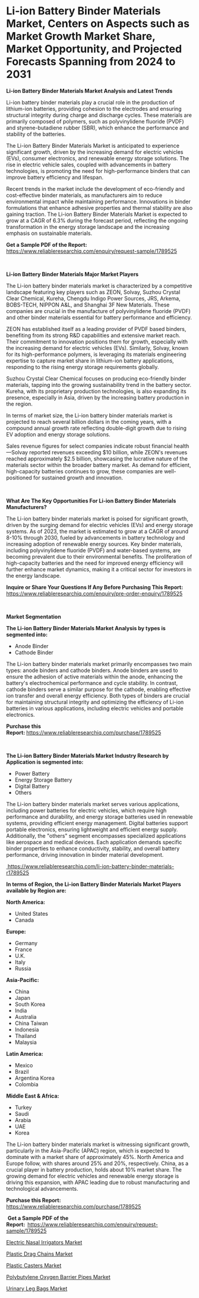 <p><h1>Li-ion Battery Binder Materials Market, Centers on Aspects such as Market Growth Market Share, Market Opportunity, and Projected Forecasts Spanning from 2024 to 2031</h1></p><p><strong>Li-ion Battery Binder Materials Market Analysis and Latest Trends</strong></p>
<p><p>Li-ion battery binder materials play a crucial role in the production of lithium-ion batteries, providing cohesion to the electrodes and ensuring structural integrity during charge and discharge cycles. These materials are primarily composed of polymers, such as polyvinylidene fluoride (PVDF) and styrene-butadiene rubber (SBR), which enhance the performance and stability of the batteries.</p><p>The Li-ion Battery Binder Materials Market is anticipated to experience significant growth, driven by the increasing demand for electric vehicles (EVs), consumer electronics, and renewable energy storage solutions. The rise in electric vehicle sales, coupled with advancements in battery technologies, is promoting the need for high-performance binders that can improve battery efficiency and lifespan.</p><p>Recent trends in the market include the development of eco-friendly and cost-effective binder materials, as manufacturers aim to reduce environmental impact while maintaining performance. Innovations in binder formulations that enhance adhesive properties and thermal stability are also gaining traction. The Li-ion Battery Binder Materials Market is expected to grow at a CAGR of 6.3% during the forecast period, reflecting the ongoing transformation in the energy storage landscape and the increasing emphasis on sustainable materials.</p></p>
<p><strong>Get a Sample PDF of the Report:&nbsp;</strong> <a href="https://www.reliableresearchiq.com/enquiry/request-sample/1789525?utm_campaign=1555&utm_medium=2&utm_source=Github&utm_content=ia&utm_term=13102024&utm_id=li-ion-battery-binder-materials">https://www.reliableresearchiq.com/enquiry/request-sample/1789525</a></p>
<p>&nbsp;</p>
<p><strong>Li-ion Battery Binder Materials Major Market Players</strong></p>
<p><p>The Li-ion battery binder materials market is characterized by a competitive landscape featuring key players such as ZEON, Solvay, Suzhou Crystal Clear Chemical, Kureha, Chengdu Indigo Power Sources, JRS, Arkema, BOBS-TECH, NIPPON A&L, and Shanghai 3F New Materials. These companies are crucial in the manufacture of polyvinylidene fluoride (PVDF) and other binder materials essential for battery performance and efficiency.</p><p>ZEON has established itself as a leading provider of PVDF based binders, benefiting from its strong R&D capabilities and extensive market reach. Their commitment to innovation positions them for growth, especially with the increasing demand for electric vehicles (EVs). Similarly, Solvay, known for its high-performance polymers, is leveraging its materials engineering expertise to capture market share in lithium-ion battery applications, responding to the rising energy storage requirements globally.</p><p>Suzhou Crystal Clear Chemical focuses on producing eco-friendly binder materials, tapping into the growing sustainability trend in the battery sector. Kureha, with its proprietary production technologies, is also expanding its presence, especially in Asia, driven by the increasing battery production in the region.</p><p>In terms of market size, the Li-ion battery binder materials market is projected to reach several billion dollars in the coming years, with a compound annual growth rate reflecting double-digit growth due to rising EV adoption and energy storage solutions. </p><p>Sales revenue figures for select companies indicate robust financial health—Solvay reported revenues exceeding $10 billion, while ZEON's revenues reached approximately $2.5 billion, showcasing the lucrative nature of the materials sector within the broader battery market. As demand for efficient, high-capacity batteries continues to grow, these companies are well-positioned for sustained growth and innovation.</p></p>
<p>&nbsp;</p>
<p><strong>What Are The Key Opportunities For Li-ion Battery Binder Materials Manufacturers?</strong></p>
<p><p>The Li-ion battery binder materials market is poised for significant growth, driven by the surging demand for electric vehicles (EVs) and energy storage systems. As of 2023, the market is estimated to grow at a CAGR of around 8-10% through 2030, fueled by advancements in battery technology and increasing adoption of renewable energy sources. Key binder materials, including polyvinylidene fluoride (PVDF) and water-based systems, are becoming prevalent due to their environmental benefits. The proliferation of high-capacity batteries and the need for improved energy efficiency will further enhance market dynamics, making it a critical sector for investors in the energy landscape.</p></p>
<p><strong>Inquire or Share Your Questions If Any Before Purchasing This Report:</strong> <a href="https://www.reliableresearchiq.com/enquiry/pre-order-enquiry/1789525?utm_campaign=1555&utm_medium=2&utm_source=Github&utm_content=ia&utm_term=13102024&utm_id=li-ion-battery-binder-materials">https://www.reliableresearchiq.com/enquiry/pre-order-enquiry/1789525</a></p>
<p>&nbsp;</p>
<p><strong>Market Segmentation</strong></p>
<p><strong>The Li-ion Battery Binder Materials Market Analysis by types is segmented into:</strong></p>
<p><ul><li>Anode Binder</li><li>Cathode Binder</li></ul></p>
<p><p>The Li-ion battery binder materials market primarily encompasses two main types: anode binders and cathode binders. Anode binders are used to ensure the adhesion of active materials within the anode, enhancing the battery's electrochemical performance and cycle stability. In contrast, cathode binders serve a similar purpose for the cathode, enabling effective ion transfer and overall energy efficiency. Both types of binders are crucial for maintaining structural integrity and optimizing the efficiency of Li-ion batteries in various applications, including electric vehicles and portable electronics.</p></p>
<p><strong>Purchase this Report:&nbsp;</strong><a href="https://www.reliableresearchiq.com/purchase/1789525?utm_campaign=1555&utm_medium=2&utm_source=Github&utm_content=ia&utm_term=13102024&utm_id=li-ion-battery-binder-materials">https://www.reliableresearchiq.com/purchase/1789525</a></p>
<p>&nbsp;</p>
<p><strong>The Li-ion Battery Binder Materials Market Industry Research by Application is segmented into:</strong></p>
<p><ul><li>Power Battery</li><li>Energy Storage Battery</li><li>Digital Battery</li><li>Others</li></ul></p>
<p><p>The Li-ion battery binder materials market serves various applications, including power batteries for electric vehicles, which require high performance and durability, and energy storage batteries used in renewable systems, providing efficient energy management. Digital batteries support portable electronics, ensuring lightweight and efficient energy supply. Additionally, the "others" segment encompasses specialized applications like aerospace and medical devices. Each application demands specific binder properties to enhance conductivity, stability, and overall battery performance, driving innovation in binder material development.</p></p>
<p><a href="https://www.reliableresearchiq.com/li-ion-battery-binder-materials-r1789525?utm_campaign=1555&utm_medium=2&utm_source=Github&utm_content=ia&utm_term=13102024&utm_id=li-ion-battery-binder-materials">&nbsp;https://www.reliableresearchiq.com/li-ion-battery-binder-materials-r1789525</a></p>
<p><strong>In terms of Region, the Li-ion Battery Binder Materials Market Players available by Region are:</strong></p>
<p>
    <p> <strong> North America: </strong>
        <ul>
            <li>United States</li>
            <li>Canada</li>
        </ul>
        </p> 
    <p> <strong> Europe: </strong>
        <ul>
            <li>Germany</li>
            <li>France</li>
            <li>U.K.</li>
            <li>Italy</li>
            <li>Russia</li>
        </ul>
        </p> 
    <p> <strong> Asia-Pacific: </strong>
        <ul>
            <li>China</li>
            <li>Japan</li>
            <li>South Korea</li>
            <li>India</li>
            <li>Australia</li>
            <li>China Taiwan</li>
            <li>Indonesia</li>
            <li>Thailand</li>
            <li>Malaysia</li>
        </ul>
        </p> 
    <p> <strong> Latin America: </strong>
        <ul>
            <li>Mexico</li>
            <li>Brazil</li>
            <li>Argentina Korea</li>
            <li>Colombia</li>
        </ul>
        </p> 
    <p> <strong> Middle East & Africa: </strong>
        <ul>
            <li>Turkey</li>
            <li>Saudi</li>
            <li>Arabia</li>
            <li>UAE</li>
            <li>Korea</li>
        </ul>
    </p>
    </p>
<p><p>The Li-ion battery binder materials market is witnessing significant growth, particularly in the Asia-Pacific (APAC) region, which is expected to dominate with a market share of approximately 45%. North America and Europe follow, with shares around 25% and 20%, respectively. China, as a crucial player in battery production, holds about 10% market share. The growing demand for electric vehicles and renewable energy storage is driving this expansion, with APAC leading due to robust manufacturing and technological advancements.</p></p>
<p><strong>Purchase this Report: </strong><a href="https://www.reliableresearchiq.com/purchase/1789525?utm_campaign=1555&utm_medium=2&utm_source=Github&utm_content=ia&utm_term=13102024&utm_id=li-ion-battery-binder-materials">https://www.reliableresearchiq.com/purchase/1789525</a></p>
<p>&nbsp;<strong>Get a Sample PDF of the Report:&nbsp;&nbsp;</strong><a href="https://www.reliableresearchiq.com/enquiry/request-sample/1789525?utm_campaign=1555&utm_medium=2&utm_source=Github&utm_content=ia&utm_term=13102024&utm_id=li-ion-battery-binder-materials">https://www.reliableresearchiq.com/enquiry/request-sample/1789525</a></p>
<p><strong></strong></p>
<p><p><a href="https://www.linkedin.com/pulse/consumer-behavior-shifts-electric-nasal-irrigators-market-sysxe?utm_campaign=1555&utm_medium=2&utm_source=Github&utm_content=ia&utm_term=13102024&utm_id=li-ion-battery-binder-materials">Electric Nasal Irrigators Market</a></p><p><a href="https://www.linkedin.com/pulse/driving-factors-behind-plastic-drag-chains-market-trends-4npdc?utm_campaign=1555&utm_medium=2&utm_source=Github&utm_content=ia&utm_term=13102024&utm_id=li-ion-battery-binder-materials">Plastic Drag Chains Market</a></p><p><a href="https://www.linkedin.com/pulse/global-plastic-casters-market-status-2024-2031-forecast-pgrtc?utm_campaign=1555&utm_medium=2&utm_source=Github&utm_content=ia&utm_term=13102024&utm_id=li-ion-battery-binder-materials">Plastic Casters Market</a></p><p><a href="https://github.com/BellAuer/Market-Research-Report-List-1/blob/main/polybutylene-oxygen-barrier-pipes-market.md?utm_campaign=1555&utm_medium=2&utm_source=Github&utm_content=ia&utm_term=13102024&utm_id=li-ion-battery-binder-materials">Polybutylene Oxygen Barrier Pipes Market</a></p><p><a href="https://www.linkedin.com/pulse/regulatory-landscape-its-influence-global-urinary-leg-2kkue?utm_campaign=1555&utm_medium=2&utm_source=Github&utm_content=ia&utm_term=13102024&utm_id=li-ion-battery-binder-materials">Urinary Leg Bags Market</a></p></p>